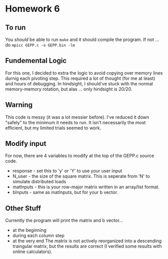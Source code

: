 # Homework 6
## To run
You *should* be able to run `make` and it should compile the program.
If not ... do `mpicc GEPP.c -o GEPP.bin -lm`

## Fundemental Logic
For this one, I decided to extra the logic to avoid copying over memory lines durnig each pivoting step. This required a lot of thought (for me at least) and hours of debugging. In hindsight, I should've stuck with the normal memory-memory rotation, but alas ... only hindsight is 20/20.

## Warning
This code is messy (it was a lot messier before). I've reduced it down "safely" to the minimum it needs to run. It isn't necessarily the most efficient, but my limited trials seemed to work.

## Modify input
For now, there are 4 variables to modify at the top of the GEPP.c source code.
- response - set this to 'y' or 'Y' to use your user input
- N_user - the size of the square matrix. This is seperate from 'N' to simulate distributed loads
- matInputs - this is your row-major matrix written in an array/list format.
- bInputs - same as matInputs, but for your b vector.

## Other Stuff
Currently the program will print the matrix and b vector...
- at the beginning
- during each column step
- at the very end
The matrix is not actively reorganized into a descending traingular matrix, but the results are correct (I verified some results with online calculators).
